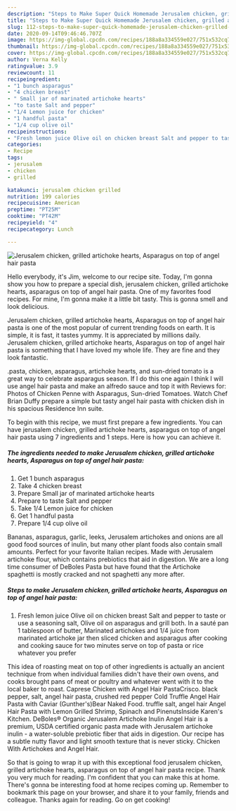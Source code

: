 ```yaml
---
description: "Steps to Make Super Quick Homemade Jerusalem chicken, grilled artichoke hearts, Asparagus on top of angel hair pasta"
title: "Steps to Make Super Quick Homemade Jerusalem chicken, grilled artichoke hearts, Asparagus on top of angel hair pasta"
slug: 112-steps-to-make-super-quick-homemade-jerusalem-chicken-grilled-artichoke-hearts-asparagus-on-top-of-angel-hair-pasta
date: 2020-09-14T09:46:46.707Z
image: https://img-global.cpcdn.com/recipes/188a8a334559e027/751x532cq70/jerusalem-chicken-grilled-artichoke-hearts-asparagus-on-top-of-angel-hair-pasta-recipe-main-photo.jpg
thumbnail: https://img-global.cpcdn.com/recipes/188a8a334559e027/751x532cq70/jerusalem-chicken-grilled-artichoke-hearts-asparagus-on-top-of-angel-hair-pasta-recipe-main-photo.jpg
cover: https://img-global.cpcdn.com/recipes/188a8a334559e027/751x532cq70/jerusalem-chicken-grilled-artichoke-hearts-asparagus-on-top-of-angel-hair-pasta-recipe-main-photo.jpg
author: Verna Kelly
ratingvalue: 3.9
reviewcount: 11
recipeingredient:
- "1 bunch asparagus"
- "4 chicken breast"
- " Small jar of marinated artichoke hearts"
- "to taste Salt and pepper"
- "1/4 Lemon juice for chicken"
- "1 handful pasta"
- "1/4 cup olive oil"
recipeinstructions:
- "Fresh lemon juice Olive oil on chicken breast Salt and pepper to taste or use a seasoning salt, Olive oil on asparagus and grill both. In a sauté pan 1 tablespoon of butter, Marinated artichokes and 1/4 juice from marinated artichoke jar then sliced chicken and asparagus after cooking and cooking sauce for two minutes serve on top of pasta or rice whatever you prefer"
categories:
- Recipe
tags:
- jerusalem
- chicken
- grilled

katakunci: jerusalem chicken grilled 
nutrition: 199 calories
recipecuisine: American
preptime: "PT25M"
cooktime: "PT42M"
recipeyield: "4"
recipecategory: Lunch

---
```



![Jerusalem chicken, grilled artichoke hearts, Asparagus on top of angel hair pasta](https://img-global.cpcdn.com/recipes/188a8a334559e027/751x532cq70/jerusalem-chicken-grilled-artichoke-hearts-asparagus-on-top-of-angel-hair-pasta-recipe-main-photo.jpg)

Hello everybody, it's Jim, welcome to our recipe site. Today, I'm gonna show you how to prepare a special dish, jerusalem chicken, grilled artichoke hearts, asparagus on top of angel hair pasta. One of my favorites food recipes. For mine, I'm gonna make it a little bit tasty. This is gonna smell and look delicious.

Jerusalem chicken, grilled artichoke hearts, Asparagus on top of angel hair pasta is one of the most popular of current trending foods on earth. It is simple, it is fast, it tastes yummy. It is appreciated by millions daily. Jerusalem chicken, grilled artichoke hearts, Asparagus on top of angel hair pasta is something that I have loved my whole life. They are fine and they look fantastic.

.pasta, chicken, asparagus, artichoke hearts, and sun-dried tomato is a great way to celebrate asparagus season. If I do this one again I think I will use angel hair pasta and make an alfredo sauce and top it with Reviews for: Photos of Chicken Penne with Asparagus, Sun-dried Tomatoes. Watch Chef Brian Duffy prepare a simple but tasty angel hair pasta with chicken dish in his spacious Residence Inn suite.


To begin with this recipe, we must first prepare a few ingredients. You can have jerusalem chicken, grilled artichoke hearts, asparagus on top of angel hair pasta using 7 ingredients and 1 steps. Here is how you can achieve it.

<!--inarticleads1-->

##### The ingredients needed to make Jerusalem chicken, grilled artichoke hearts, Asparagus on top of angel hair pasta:

1. Get 1 bunch asparagus
1. Take 4 chicken breast
1. Prepare  Small jar of marinated artichoke hearts
1. Prepare to taste Salt and pepper
1. Take 1/4 Lemon juice for chicken
1. Get 1 handful pasta
1. Prepare 1/4 cup olive oil


Bananas, asparagus, garlic, leeks, Jerusalem artichokes and onions are all good food sources of inulin, but many other plant foods also contain small amounts. Perfect for your favorite Italian recipes. Made with Jerusalem artichoke flour, which contains prebiotics that aid in digestion. We are a long time consumer of DeBoles Pasta but have found that the Artichoke spaghetti is mostly cracked and not spaghetti any more after. 

<!--inarticleads2-->

##### Steps to make Jerusalem chicken, grilled artichoke hearts, Asparagus on top of angel hair pasta:

1. Fresh lemon juice Olive oil on chicken breast Salt and pepper to taste or use a seasoning salt, Olive oil on asparagus and grill both. In a sauté pan 1 tablespoon of butter, Marinated artichokes and 1/4 juice from marinated artichoke jar then sliced chicken and asparagus after cooking and cooking sauce for two minutes serve on top of pasta or rice whatever you prefer


This idea of roasting meat on top of other ingredients is actually an ancient technique from when individual families didn&#39;t have their own ovens, and cooks brought pans of meat or poultry and whatever went with it to the local baker to roast. Caprese Chicken with Angel Hair PastaCrisco. black pepper, salt, angel hair pasta, crushed red pepper Cold Truffle Angel Hair Pasta with Caviar (Gunther&#39;s)Bear Naked Food. truffle salt, angel hair Angel Hair Pasta with Lemon Grilled Shrimp, Spinach and PinenutsInside Karen&#39;s Kitchen. DeBoles® Organic Jerusalem Artichoke Inulin Angel Hair is a premium, USDA certified organic pasta made with Jerusalem artichoke inulin - a water-soluble prebiotic fiber that aids in digestion. Our recipe has a subtle nutty flavor and light smooth texture that is never sticky. Chicken With Artichokes and Angel Hair. 

So that is going to wrap it up with this exceptional food jerusalem chicken, grilled artichoke hearts, asparagus on top of angel hair pasta recipe. Thank you very much for reading. I'm confident that you can make this at home. There's gonna be interesting food at home recipes coming up. Remember to bookmark this page on your browser, and share it to your family, friends and colleague. Thanks again for reading. Go on get cooking!
